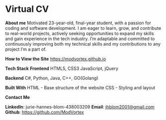 # Virtual CV
 
**About me**
Motivated 23-year-old, final-year student, with a passion for coding and software development. I am eager to learn, grow, and contribute to real-world projects, 
actively seeking opportunities to expand my skills and gain experience in the tech industry.
I’m adaptable and committed to continuously improving both my technical skills and my contributions to any project I’m a part of.

**How to View the Site**
https://modvortex.github.io

 **Tech Stack**
**Frontend**
HTML5, CSS3
JavaScript, jQuery

**Backend**
C#, Python, Java, C++, GO(Golang)

**Built With**
HTML - Base structure of the website
CSS - Styling and layout

**Contact Me**

**LinkedIn**: jurie-hannes-blom-438003209
**Email**: jhblom2001@gmail.com
**Github**: https://github.com/ModVortex



